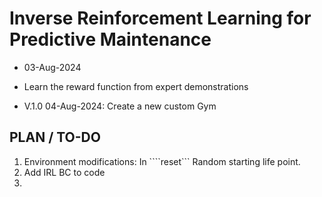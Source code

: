 # Inverse Reinforcement Learning for Predictive Maintenance

- 03-Aug-2024
- Learn the reward function from expert demonstrations

- V.1.0 04-Aug-2024: Create a new custom Gym

## PLAN / TO-DO
1. Environment modifications: In ````reset``` Random starting life point.
2. Add IRL BC to code 
3. 
        
